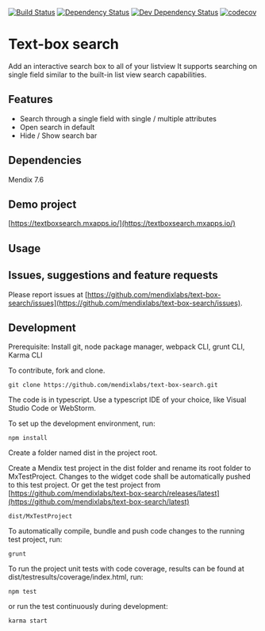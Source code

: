 [![Build Status](https://travis-ci.org/mendixlabs/text-box-search.svg?branch=master)](https://travis-ci.org/mendixlabs/text-box-search)
[![Dependency Status](https://david-dm.org/mendixlabs/text-box-search.svg)](https://david-dm.org/mendixlabs/text-box-search)
[![Dev Dependency Status](https://david-dm.org/mendixlabs/text-box-search.svg#info=devDependencies)](https://david-dm.org/mendixlabs/text-box-search#info=devDependencies)
[![codecov](https://codecov.io/gh/mendixlabs/text-box-search/branch/master/graph/badge.svg)](https://codecov.io/gh/mendixlabs/text-box-search)

# Text-box search

Add an interactive search box to all of your listview
It supports searching on single field similar to the built-in list view search capabilities.

## Features
* Search through a single field with single / multiple attributes
* Open search in default
* Hide / Show search bar

## Dependencies
Mendix 7.6

## Demo project

[https://textboxsearch.mxapps.io/](https://textboxsearch.mxapps.io/)

## Usage

## Issues, suggestions and feature requests
Please report issues at [https://github.com/mendixlabs/text-box-search/issues](https://github.com/mendixlabs/text-box-search/issues).


## Development
Prerequisite: Install git, node package manager, webpack CLI, grunt CLI, Karma CLI

To contribute, fork and clone.

    git clone https://github.com/mendixlabs/text-box-search.git

The code is in typescript. Use a typescript IDE of your choice, like Visual Studio Code or WebStorm.

To set up the development environment, run:

    npm install

Create a folder named dist in the project root.

Create a Mendix test project in the dist folder and rename its root folder to MxTestProject. Changes to the widget code shall be automatically pushed to this test project. Or get the test project from [https://github.com/mendixlabs/text-box-search/releases/latest](https://github.com/mendixlabs/text-box-search/latest)

    dist/MxTestProject

To automatically compile, bundle and push code changes to the running test project, run:

    grunt

To run the project unit tests with code coverage, results can be found at dist/testresults/coverage/index.html, run:

    npm test

or run the test continuously during development:

    karma start
